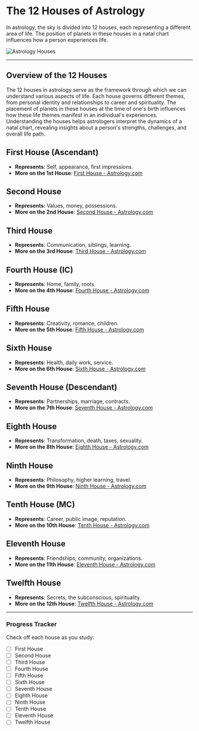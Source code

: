 # The 12 Houses of Astrology

In astrology, the sky is divided into 12 houses, each representing a different area of life. The position of planets in these houses in a natal chart influences how a person experiences life.

![Astrology Houses](https://images.pexels.com/photos/3566584/pexels-photo-3566584.jpeg?auto=compress&cs=tinysrgb&dpr=2&h=650&w=940)

---

## Overview of the 12 Houses

The 12 houses in astrology serve as the framework through which we can understand various aspects of life. Each house governs different themes, from personal identity and relationships to career and spirituality. The placement of planets in these houses at the time of one's birth influences how these life themes manifest in an individual's experiences. Understanding the houses helps astrologers interpret the dynamics of a natal chart, revealing insights about a person's strengths, challenges, and overall life path.

## First House (Ascendant)

-   **Represents**: Self, appearance, first impressions.
-   **More on the 1st House**: [First House - Astrology.com](https://www.astrology.com/first-house.html)

## Second House

-   **Represents**: Values, money, possessions.
-   **More on the 2nd House**: [Second House - Astrology.com](https://www.astrology.com/second-house.html)

## Third House

-   **Represents**: Communication, siblings, learning.
-   **More on the 3rd House**: [Third House - Astrology.com](https://www.astrology.com/third-house.html)

## Fourth House (IC)

-   **Represents**: Home, family, roots.
-   **More on the 4th House**: [Fourth House - Astrology.com](https://www.astrology.com/fourth-house.html)

## Fifth House

-   **Represents**: Creativity, romance, children.
-   **More on the 5th House**: [Fifth House - Astrology.com](https://www.astrology.com/fifth-house.html)

## Sixth House

-   **Represents**: Health, daily work, service.
-   **More on the 6th House**: [Sixth House - Astrology.com](https://www.astrology.com/sixth-house.html)

## Seventh House (Descendant)

-   **Represents**: Partnerships, marriage, contracts.
-   **More on the 7th House**: [Seventh House - Astrology.com](https://www.astrology.com/seventh-house.html)

## Eighth House

-   **Represents**: Transformation, death, taxes, sexuality.
-   **More on the 8th House**: [Eighth House - Astrology.com](https://www.astrology.com/eighth-house.html)

## Ninth House

-   **Represents**: Philosophy, higher learning, travel.
-   **More on the 9th House**: [Ninth House - Astrology.com](https://www.astrology.com/ninth-house.html)

## Tenth House (MC)

-   **Represents**: Career, public image, reputation.
-   **More on the 10th House**: [Tenth House - Astrology.com](https://www.astrology.com/tenth-house.html)

## Eleventh House

-   **Represents**: Friendships, community, organizations.
-   **More on the 11th House**: [Eleventh House - Astrology.com](https://www.astrology.com/eleventh-house.html)

## Twelfth House

-   **Represents**: Secrets, the subconscious, spirituality.
-   **More on the 12th House**: [Twelfth House - Astrology.com](https://www.astrology.com/twelfth-house.html)

---

### Progress Tracker

Check off each house as you study:

-   [ ] First House
-   [ ] Second House
-   [ ] Third House
-   [ ] Fourth House
-   [ ] Fifth House
-   [ ] Sixth House
-   [ ] Seventh House
-   [ ] Eighth House
-   [ ] Ninth House
-   [ ] Tenth House
-   [ ] Eleventh House
-   [ ] Twelfth House
